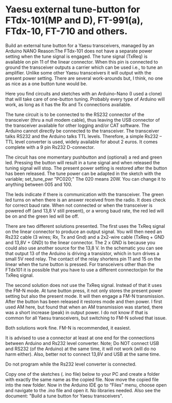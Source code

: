 # Yaesu external tune-button for FTdx-101(MP and D), FT-991(a), FTdx-10, FT-710 and others.
Build an external tune button for a Yaesu transceivers, managed by an Arduino NANO
Reason:The FTdx-101 does not have a separate power setting when the tune signal is engaged. The tune signal (TxReq) is available on pin 11 of the linear connector. When this pin is connected to ground the transceiver outputs a carrier which can be used i.e., to tune an amplifier. Unlike some other Yaesu transceivers it will output with the present power setting. There are several work-arounds but, I think, no one as nice as a one button tune would be.

Here you find circuits and sketches with an Arduino-Nano (I used a clone) that will take care of one-button tuning. Probably every type of Arduino will work, as long as it has the Rx and Tx connections available.

The tune circuit is to be connected to the RS232 connector of the transceiver (thru a null modem cable), thus leaving the USB connector of the transceiver available for other logging and/or CAT software. The Arduino cannot directly be connected to the transceiver. The transceiver talks RS232 and the Arduino talks TTL levels. Therefore, a simple Rs232 – TTL level converter is used, widely available for about 2 euros. It comes complete with a 9 pin Rs232 D-connector.

The circuit has one momentary pushbutton and (optional) a red and green led. Pressing the button will result in a tune signal and when released the tuning signal will stop. The present power setting is restored after the button has been released. The tune power can be adapted in the sketch with the variable; set_tune_pwr "PC020;" The 020 means 20W. You can change it to anything between 005 and 100. 

The leds indicate if there is communication with the transceiver. The green led turns on when there is an answer received from the radio. It does check for correct baud rate. When not connected or when the transceiver is powered off (and 13,8 V still present), or a wrong baud rate, the red led will be on and the green led will be off.
 
There are two different solutions presented. The first uses the TxReq signal on the linear connector to produce an output signal. You will then need an Rs232 cable (3 wires; Rx, Tx and Gnd) and a 2x2-wire cable (TxReq + GND and 13,8V + GND) to the linear connector. The 2 x GND is because you could also use another source for the 13,8 V.
In the schematic you can see that output 13 of the Arduino is driving a transistor, which in turn drives a small 5V reed relay. The contact of the relay shortens pin 11 and 15 on the linear when the tune button is pressed.
For transceivers other than the FTdx101 it is possible that you have to use a different connector/pin for the TxReq signal.  

The second solution does not use the TxReq signal. Instead of that it uses the FM-N mode. At tune button press, it not only stores the present power setting but also the present mode. It will then engage a FM-N transmission. After the button has been released it restores mode and then power.
I first used AM here, but found that when an AM transmission was started, there was a short increase (peak) in output power. I do not know if that is common for all Yaesu transceivers, but switching to FM-N solved that issue.

Both solutions work fine. FM-N is recommended, it easiest.

It is advised to use a connector at least at one end for the connections between Arduino and Rs232 level converter.
Note; Do NOT connect USB and RS232 (of the Arduino) at the same time, it will not work (will do no harm either). Also, better not to connect 13,8V and USB at the same time.

Do not program while the Rs232 level converter is connected.


Copy one of the sketches (. ino file) below to your PC and create a folder with exactly the same name as the copied file. Now move the copied file into the new folder.
Now in the Arduino IDE go to “Files” menu, choose open and navigate to the .ino file and open it.
No libraries needed.
Also see the document: "Build a tune button for Yaesu transceivers".

